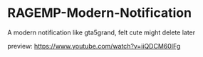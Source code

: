 # RAGEMP-Modern-Notification
A modern notification like gta5grand, felt cute might delete later

preview: https://www.youtube.com/watch?v=iiQDCM60IFg
